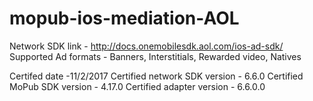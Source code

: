 # mopub-ios-mediation-AOL

Network SDK link - http://docs.onemobilesdk.aol.com/ios-ad-sdk/
Supported Ad formats - Banners, Interstitials, Rewarded video, Natives

Certifed date -11/2/2017
Certified network SDK version - 6.6.0
Certified MoPub SDK version - 4.17.0
Certified adapter version - 6.6.0.0
